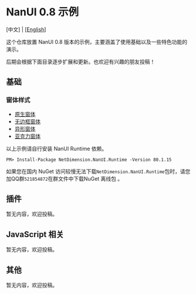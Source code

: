 # NanUI 0.8 示例

[中文] | [[English](README.en-US.md)]

这个仓库放置 NanUI 0.8 版本的示例，主要涵盖了使用基础以及一些特色功能的演示。

后期会根据下面目录逐步扩展和更新。也欢迎有兴趣的朋友投稿！

## 基础

### 窗体样式

- [原生窗体](src/NativeStyleClient/README.md)
- [无边框窗体](src/BorderlessStyleClient/README.md)
- [异形窗体](src/LayeredStyleClient/README.md)
- [亚克力窗体](src/AcrylicStyleClient/README.md)

以上示例请自行安装 NanUI Runtime 依赖。

```
PM> Install-Package NetDimension.NanUI.Runtime -Version 80.1.15
```

如果您在国内 NuGet 访问较慢无法下载`NetDimension.NanUI.Runtime`包时，请您加QQ群`521854872`在群文件中下载NuGet 离线包 。

## 插件

  暂无内容，欢迎投稿。

## JavaScript 相关

  暂无内容，欢迎投稿。

## 其他

  暂无内容，欢迎投稿。

